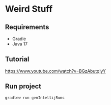 # Weird Stuff

## Requirements

- Gradle
- Java 17

## Tutorial

https://www.youtube.com/watch?v=BGzAbutqlyY

## Run project

    gradlew run genIntellijRuns